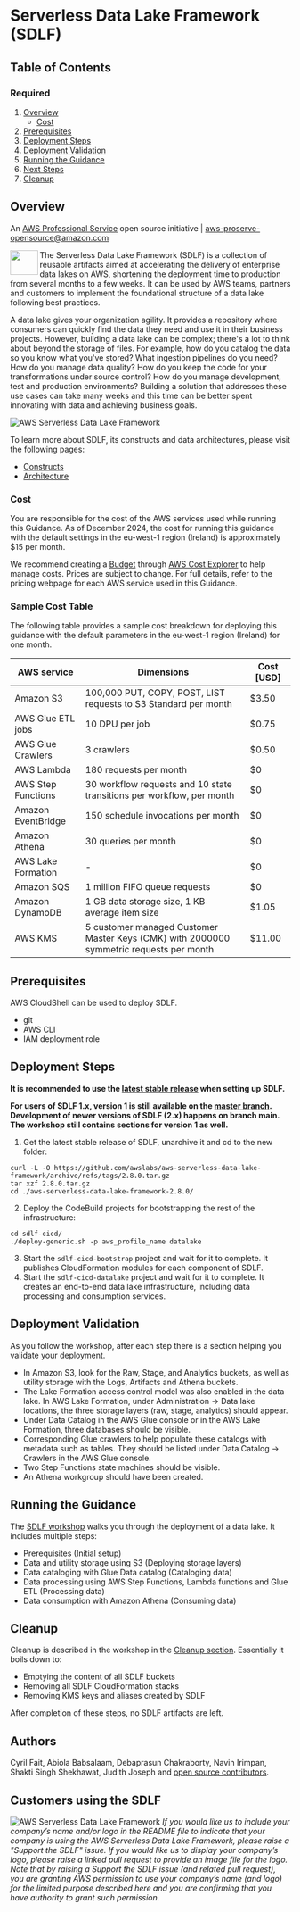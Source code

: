 # Serverless Data Lake Framework (SDLF)

## Table of Contents

### Required

1. [Overview](#overview-required)
    - [Cost](#cost)
2. [Prerequisites](#prerequisites-required)
3. [Deployment Steps](#deployment-steps-required)
4. [Deployment Validation](#deployment-validation-required)
5. [Running the Guidance](#running-the-guidance-required)
6. [Next Steps](#next-steps-required)
7. [Cleanup](#cleanup-required)

## Overview

An [AWS Professional Service](https://aws.amazon.com/professional-services/) open source initiative | aws-proserve-opensource@amazon.com

<img align="left" src="docs/_static/sail-icon.png" width="50" height="44"> The Serverless Data Lake Framework (SDLF) is a collection of reusable artifacts aimed at accelerating the delivery of enterprise data lakes on AWS, shortening the deployment time to production from several months to a few weeks. It can be used by AWS teams, partners and customers to implement the foundational structure of a data lake following best practices.

A data lake gives your organization agility. It provides a repository where consumers can quickly find the data they need and use it in their business projects. However, building a data lake can be complex; there's a lot to think about beyond the storage of files. For example, how do you catalog the data so you know what you've stored? What ingestion pipelines do you need? How do you manage data quality? How do you keep the code for your transformations under source control? How do you manage development, test and production environments? Building a solution that addresses these use cases can take many weeks and this time can be better spent innovating with data and achieving business goals.

![AWS Serverless Data Lake Framework](docs/_static/sdlf-layers-architecture.png?raw=true "AWS Serverless Data Lake Framework")

To learn more about SDLF, its constructs and data architectures, please visit the following pages:
- [Constructs](https://sdlf.readthedocs.io/en/latest/constructs/)
- [Architecture](https://sdlf.readthedocs.io/en/latest/architecture/)

### Cost

You are responsible for the cost of the AWS services used while running this Guidance. As of December 2024, the cost for running this guidance with the default settings in the eu-west-1 region (Ireland) is approximately $15 per month.

We recommend creating a [Budget](https://docs.aws.amazon.com/cost-management/latest/userguide/budgets-managing-costs.html) through [AWS Cost Explorer](https://aws.amazon.com/aws-cost-management/aws-cost-explorer/) to help manage costs. Prices are subject to change. For full details, refer to the pricing webpage for each AWS service used in this Guidance.


### Sample Cost Table

The following table provides a sample cost breakdown for deploying this guidance with the default parameters in the eu-west-1 region (Ireland) for one month.

| AWS service  | Dimensions | Cost [USD] |
| ----------- | ------------ | ------------ |
| Amazon S3 | 100,000 PUT, COPY, POST, LIST requests to S3 Standard per month  | $3.50 |
| AWS Glue ETL jobs | 10 DPU per job | $0.75 |
| AWS Glue Crawlers | 3 crawlers | $0.50 |
| AWS Lambda | 180 requests per month| $0 |
| AWS Step Functions | 30 workflow requests and 10 state transitions per workflow, per month | $0 |
| Amazon EventBridge | 150 schedule invocations per month | $0 |
| Amazon Athena | 30 queries per month | $0 |
| AWS Lake Formation | - | $0 |
| Amazon SQS | 1 million FIFO queue requests | $0 |
| Amazon DynamoDB | 1 GB data storage size, 1 KB average item size| $1.05 |
| AWS KMS | 5 customer managed Customer Master Keys (CMK) with 2000000 symmetric requests per month | $11.00 |


## Prerequisites

AWS CloudShell can be used to deploy SDLF.

* git
* AWS CLI
* IAM deployment role

## Deployment Steps

**It is recommended to use the [latest stable release](https://github.com/awslabs/aws-serverless-data-lake-framework/releases) when setting up SDLF.**

**For users of SDLF 1.x, version 1 is still available on the [master branch](https://github.com/awslabs/aws-serverless-data-lake-framework/tree/master). Development of newer versions of SDLF (2.x) happens on branch main. The workshop still contains sections for version 1 as well.**

1. Get the latest stable release of SDLF, unarchive it and cd to the new folder:
```
curl -L -O https://github.com/awslabs/aws-serverless-data-lake-framework/archive/refs/tags/2.8.0.tar.gz
tar xzf 2.8.0.tar.gz
cd ./aws-serverless-data-lake-framework-2.8.0/
```

2. Deploy the CodeBuild projects for bootstrapping the rest of the infrastructure:
```
cd sdlf-cicd/
./deploy-generic.sh -p aws_profile_name datalake
```

3. Start the `sdlf-cicd-bootstrap` project and wait for it to complete. It publishes CloudFormation modules for each component of SDLF.
4. Start the `sdlf-cicd-datalake` project and wait for it to complete. It creates an end-to-end data lake infrastructure, including data processing and consumption services.


## Deployment Validation

As you follow the workshop, after each step there is a section helping you validate your deployment.

* In Amazon S3, look for the Raw, Stage, and Analytics buckets, as well as utility storage with the Logs, Artifacts and Athena buckets.
* The Lake Formation access control model was also enabled in the data lake. In AWS Lake Formation, under Administration → Data lake locations, the three storage layers (raw, stage, analytics) should appear.
* Under Data Catalog in the AWS Glue console or in the AWS Lake Formation, three databases should be visible.
* Corresponding Glue crawlers to help populate these catalogs with metadata such as tables. They should be listed under Data Catalog → Crawlers in the AWS Glue console.
* Two Step Functions state machines should be visible.
* An Athena workgroup should have been created.

## Running the Guidance

The [SDLF workshop](https://sdlf.workshop.aws/) walks you through the deployment of a data lake. It includes multiple steps:
* Prerequisites (Initial setup)
* Data and utility storage using S3 (Deploying storage layers)
* Data cataloging with Glue Data catalog (Cataloging data)
* Data processing using AWS Step Functions, Lambda functions and Glue ETL (Processing data)
* Data consumption with Amazon Athena (Consuming data)

## Cleanup

Cleanup is described in the workshop in the [Cleanup section](https://catalog.us-east-1.prod.workshops.aws/workshops/501cb14c-91b3-455c-a2a9-d0a21ce68114/en-US/10-demo/600-clean-up). Essentially it boils down to:

* Emptying the content of all SDLF buckets
* Removing all SDLF CloudFormation stacks
* Removing KMS keys and aliases created by SDLF

After completion of these steps, no SDLF artifacts are left.

## Authors

Cyril Fait, Abiola Babsalaam, Debaprasun Chakraborty, Navin Irimpan, Shakti Singh Shekhawat, Judith Joseph and [open source contributors](https://github.com/awslabs/aws-serverless-data-lake-framework/graphs/contributors).

## Customers using the SDLF

![AWS Serverless Data Lake Framework](docs/_static/public-references.png?raw=true "AWS Serverless Data Lake Framework")
*If you would like us to include your company’s name and/or logo in the README file to indicate that your company is using the AWS Serverless Data Lake Framework, please raise a "Support the SDLF" issue. If you would like us to display your company’s logo, please raise a linked pull request to provide an image file for the logo. Note that by raising a Support the SDLF issue (and related pull request), you are granting AWS permission to use your company’s name (and logo) for the limited purpose described here and you are confirming that you have authority to grant such permission.*
